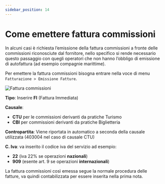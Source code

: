 ```yaml
---
sidebar_position: 14
---
```


# Come emettere fattura commissioni

In alcuni casi è richiesta l’emissione della fattura commissioni a fronte delle commissioni riconosciute dal fornitore, nello specifico si rende necessario questo passaggio con quegli operatori che non hanno l’obbligo di emissione di autofattura (ad esempio compagnie marittime).

Per emettere la fattura commissioni bisogna entrare nella voce di menu `Fatturazione > Emissione Fatture`.

<div class="text--center">
  <img src="/img/137-fattura-commissioni.png" alt="Fattura commissioni"/>
</div>

**Tipo**:
Inserire **FI** (Fattura Immediata)

**Causale**:

- **CTU** per le commissioni derivanti da pratiche Turismo
- **CBI** per commissioni derivanti da pratiche Biglietteria

**Contropartita**:
Viene riportata in automatico a seconda della causale utilizzata (403004 nel caso di causale CTU)

**C. Iva**:
va inserito il codice iva del servizio ad esempio:

- **22** (iva 22% se operazioni **nazionali**)
- **909** (esente art. 9 se operazioni **internazionali**)

La fattura commissioni così emessa segue la normale procedura delle fatture, va quindi contabilizzata per essere inserita nella prima nota.
